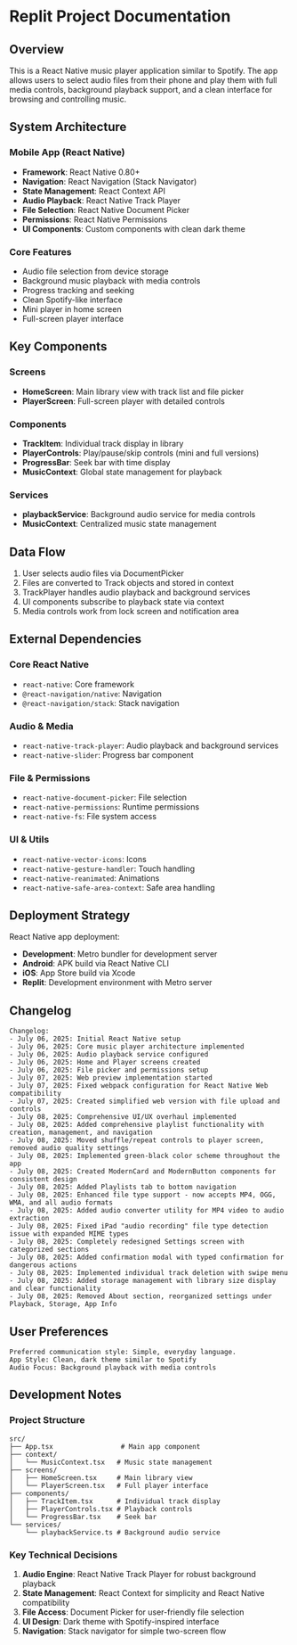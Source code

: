 # Replit Project Documentation

## Overview

This is a React Native music player application similar to Spotify. The app allows users to select audio files from their phone and play them with full media controls, background playback support, and a clean interface for browsing and controlling music.

## System Architecture

### Mobile App (React Native)
- **Framework**: React Native 0.80+
- **Navigation**: React Navigation (Stack Navigator)
- **State Management**: React Context API
- **Audio Playback**: React Native Track Player
- **File Selection**: React Native Document Picker
- **Permissions**: React Native Permissions
- **UI Components**: Custom components with clean dark theme

### Core Features
- Audio file selection from device storage
- Background music playback with media controls
- Progress tracking and seeking
- Clean Spotify-like interface
- Mini player in home screen
- Full-screen player interface

## Key Components

### Screens
- **HomeScreen**: Main library view with track list and file picker
- **PlayerScreen**: Full-screen player with detailed controls

### Components
- **TrackItem**: Individual track display in library
- **PlayerControls**: Play/pause/skip controls (mini and full versions)
- **ProgressBar**: Seek bar with time display
- **MusicContext**: Global state management for playback

### Services
- **playbackService**: Background audio service for media controls
- **MusicContext**: Centralized music state management

## Data Flow

1. User selects audio files via DocumentPicker
2. Files are converted to Track objects and stored in context
3. TrackPlayer handles audio playback and background services
4. UI components subscribe to playback state via context
5. Media controls work from lock screen and notification area

## External Dependencies

### Core React Native
- `react-native`: Core framework
- `@react-navigation/native`: Navigation
- `@react-navigation/stack`: Stack navigation

### Audio & Media
- `react-native-track-player`: Audio playback and background services
- `react-native-slider`: Progress bar component

### File & Permissions
- `react-native-document-picker`: File selection
- `react-native-permissions`: Runtime permissions
- `react-native-fs`: File system access

### UI & Utils
- `react-native-vector-icons`: Icons
- `react-native-gesture-handler`: Touch handling
- `react-native-reanimated`: Animations
- `react-native-safe-area-context`: Safe area handling

## Deployment Strategy

React Native app deployment:
- **Development**: Metro bundler for development server
- **Android**: APK build via React Native CLI
- **iOS**: App Store build via Xcode
- **Replit**: Development environment with Metro server

## Changelog

```
Changelog:
- July 06, 2025: Initial React Native setup
- July 06, 2025: Core music player architecture implemented
- July 06, 2025: Audio playback service configured
- July 06, 2025: Home and Player screens created
- July 06, 2025: File picker and permissions setup
- July 07, 2025: Web preview implementation started
- July 07, 2025: Fixed webpack configuration for React Native Web compatibility
- July 07, 2025: Created simplified web version with file upload and controls
- July 08, 2025: Comprehensive UI/UX overhaul implemented
- July 08, 2025: Added comprehensive playlist functionality with creation, management, and navigation
- July 08, 2025: Moved shuffle/repeat controls to player screen, removed audio quality settings
- July 08, 2025: Implemented green-black color scheme throughout the app
- July 08, 2025: Created ModernCard and ModernButton components for consistent design
- July 08, 2025: Added Playlists tab to bottom navigation
- July 08, 2025: Enhanced file type support - now accepts MP4, OGG, WMA, and all audio formats
- July 08, 2025: Added audio converter utility for MP4 video to audio extraction
- July 08, 2025: Fixed iPad "audio recording" file type detection issue with expanded MIME types
- July 08, 2025: Completely redesigned Settings screen with categorized sections
- July 08, 2025: Added confirmation modal with typed confirmation for dangerous actions
- July 08, 2025: Implemented individual track deletion with swipe menu
- July 08, 2025: Added storage management with library size display and clear functionality
- July 08, 2025: Removed About section, reorganized settings under Playback, Storage, App Info
```

## User Preferences

```
Preferred communication style: Simple, everyday language.
App Style: Clean, dark theme similar to Spotify
Audio Focus: Background playback with media controls
```

## Development Notes

### Project Structure
```
src/
├── App.tsx                 # Main app component
├── context/
│   └── MusicContext.tsx   # Music state management
├── screens/
│   ├── HomeScreen.tsx     # Main library view
│   └── PlayerScreen.tsx   # Full player interface
├── components/
│   ├── TrackItem.tsx      # Individual track display
│   ├── PlayerControls.tsx # Playback controls
│   └── ProgressBar.tsx    # Seek bar
└── services/
    └── playbackService.ts # Background audio service
```

### Key Technical Decisions
1. **Audio Engine**: React Native Track Player for robust background playback
2. **State Management**: React Context for simplicity and React Native compatibility
3. **File Access**: Document Picker for user-friendly file selection
4. **UI Design**: Dark theme with Spotify-inspired interface
5. **Navigation**: Stack navigator for simple two-screen flow